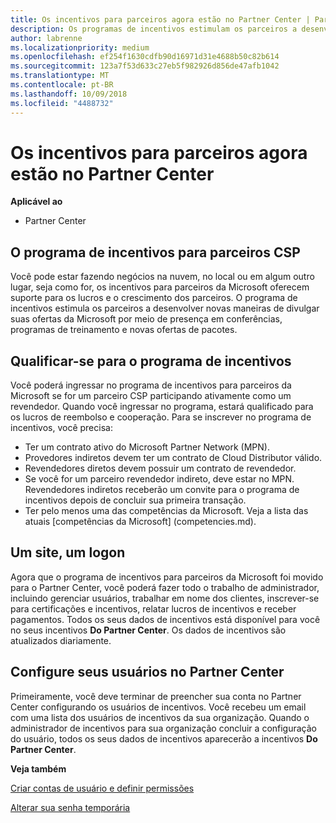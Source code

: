 ```yaml
---
title: Os incentivos para parceiros agora estão no Partner Center | Partner Center
description: Os programas de incentivos estimulam os parceiros a desenvolver novas técnicas de marketing, oferecer treinamento e muito mais
author: labrenne
ms.localizationpriority: medium
ms.openlocfilehash: ef254f1630cdfb90d16971d31e4688b50c82b614
ms.sourcegitcommit: 123a7f53d633c27eb5f982926d856de47afb1042
ms.translationtype: MT
ms.contentlocale: pt-BR
ms.lasthandoff: 10/09/2018
ms.locfileid: "4488732"
---
```

# <a name="partner-incentives-is-now-on-partner-center"></a>Os incentivos para parceiros agora estão no Partner Center 

**Aplicável ao**

-  Partner Center

## <a name="the-csp-partner-incentives-program"></a>O programa de incentivos para parceiros CSP

Você pode estar fazendo negócios na nuvem, no local ou em algum outro lugar, seja como for, os incentivos para parceiros da Microsoft oferecem suporte para os lucros e o crescimento dos parceiros. O programa de incentivos estimula os parceiros a desenvolver novas maneiras de divulgar suas ofertas da Microsoft por meio de presença em conferências, programas de treinamento e novas ofertas de pacotes. 

## <a name="qualify-for-the-incentives-program"></a>Qualificar-se para o programa de incentivos

Você poderá ingressar no programa de incentivos para parceiros da Microsoft se for um parceiro CSP participando ativamente como um revendedor.
Quando você ingressar no programa, estará qualificado para os lucros de reembolso e cooperação. Para se inscrever no programa de incentivos, você precisa: 
-   Ter um contrato ativo do Microsoft Partner Network (MPN).  
-   Provedores indiretos devem ter um contrato de Cloud Distributor válido.
-   Revendedores diretos devem possuir um contrato de revendedor.
-   Se você for um parceiro revendedor indireto, deve estar no MPN. Revendedores indiretos receberão um convite para o programa de incentivos depois de concluir sua primeira transação. 
-   Ter pelo menos uma das competências da Microsoft. Veja a lista das atuais [competências da Microsoft] (competencies.md).

## <a name="one-site-one-log-on"></a>Um site, um logon

Agora que o programa de incentivos para parceiros da Microsoft foi movido para o Partner Center, você poderá fazer todo o trabalho de administrador, incluindo gerenciar usuários, trabalhar em nome dos clientes, inscrever-se para certificações e incentivos, relatar lucros de incentivos e receber pagamentos. Todos os seus dados de incentivos está disponível para você no seus incentivos **Do Partner Center**. Os dados de incentivos são atualizados diariamente.
 
## <a name="set-your-users-up-in-partner-center"></a>Configure seus usuários no Partner Center
 
Primeiramente, você deve terminar de preencher sua conta no Partner Center configurando os usuários de incentivos. Você recebeu um email com uma lista dos usuários de incentivos da sua organização. Quando o administrador de incentivos para sua organização concluir a configuração do usuário, todos os seus dados de incentivos aparecerão a incentivos **Do Partner Center**.

**Veja também**

[Criar contas de usuário e definir permissões](create-user-accounts-and-set-permissions.md)

[Alterar sua senha temporária](change-your-temporary-password.md)

